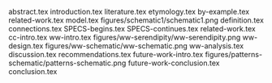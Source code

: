 abstract.tex
introduction.tex
literature.tex
etymology.tex
by-example.tex
related-work.tex
model.tex
figures/schematic1/schematic1.png
definition.tex
connections.tex
SPECS-begins.tex
SPECS-continues.tex
related-work.tex
cc-intro.tex
ww-intro.tex
figures/ww-serendipity/ww-serendipity.png
ww-design.tex
figures/ww-schematic/ww-schematic.png
ww-analysis.tex
discussion.tex
recommendations.tex
future-work-intro.tex
figures/patterns-schematic/patterns-schematic.png
future-work-conclusion.tex
conclusion.tex
